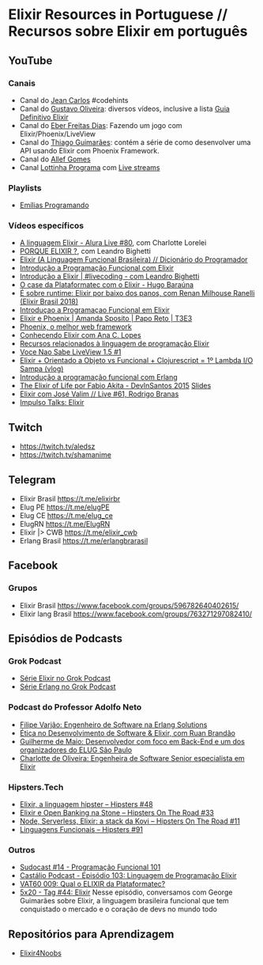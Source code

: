 # Elixir Resources in Portuguese // Recursos sobre Elixir em português 

## YouTube

### Canais

- Canal do [Jean Carlos](https://www.youtube.com/channel/UCjSFU-9JUt2ATyjomcsRgSQ) #codehints
- Canal do [Gustavo Oliveira](https://www.youtube.com/channel/UCl_BBK2sXZzQy_3ziNU7-XA): diversos vídeos, inclusive a lista [Guia Definitivo Elixir](https://www.youtube.com/playlist?list=PLEs0qgZpGeOVQFnsN9t93rr5KjlKGU2oS)
- Canal do [Eber Freitas Dias](https://www.youtube.com/channel/UCWXdamNzYUTqesb2ejGzzIQ): Fazendo um jogo com Elixir/Phoenix/LiveView
- Canal do [Thiago Guimarães](https://www.youtube.com/channel/UC2_fWMqS650QlK-N73r6fjQ): contém a série de como desenvolver uma API usando Elixir com Phoenix Framework.
- Canal do [Allef Gomes](https://www.youtube.com/channel/UCOZlyE-2TWCZWEDafcGSltg)
- Canal [Lottinha Programa](https://www.youtube.com/channel/UC_gYKAD3-dvl8fvC9j-OGBQ) com [Live streams](https://www.youtube.com/channel/UC_gYKAD3-dvl8fvC9j-OGBQ/videos?view=2&flow=grid)


### Playlists

- [Emílias Programando](https://www.youtube.com/watch?v=gJ-1xUlD8sY&list=PLF5ttO8F-IsT16ozoGdrWLzxAU9IMuJKS)

### Vídeos específicos
- [A linguagem Elixir - Alura Live #80](https://youtu.be/VGLhnZr1zWM),  com Charlotte Lorelei 
- [PORQUE ELIXIR ?](https://youtu.be/j_QWqs5gL3E), com Leandro Bighetti
- [Elixir (A Linguagem Funcional Brasileira) // Dicionário do Programador](https://youtu.be/ypnqB7XR26Q)
- [Introdução a Programação Funcional com Elixir](https://youtu.be/dB6M4Hwv6cY)
- [Introdução a Elixir | #livecoding - com Leandro Bighetti](https://youtu.be/sReZI1izRZI)
- [O case da Plataformatec com o Elixir - Hugo Baraúna](https://youtu.be/XnEAllPTNWw)
- [É sobre runtime: Elixir por baixo dos panos, com Renan Milhouse Ranelli (Elixir Brasil 2018)](https://youtu.be/GQd6txh125w)
- [Introduçao a Programaçao Funcional em Elixir](https://youtu.be/dqg1lgYERHY)
- [Elixir e Phoenix | Amanda Sposito | Papo Reto | T3E3](https://youtu.be/xcKDGZntkdg)
- [Phoenix, o melhor web framework](https://youtu.be/zhTisehGoV8)
- [Conhecendo Elixir com Ana C. Lopes](https://youtu.be/tBnO6KIbQ0c)
- [Recursos relacionados à linguagem de programação Elixir](https://youtu.be/SeOEdGtAwv0)
- [Voce Nao Sabe LiveView 1.5 #1](https://youtu.be/pKBpzpMwEm0)
- [Elixir + Orientado a Objeto vs Funcional + Clojurescript = 1º Lambda I/O Sampa (vlog)](https://youtu.be/aLrarQSPtT8)
- [Introdução a programação funcional com Erlang](https://youtu.be/y3XB_G7yEzE)
- [The Elixir of Life por Fabio Akita - DevInSantos 2015](https://www.youtube.com/watch?v=8Ng6TfAj7Sk) [Slides](https://pt.slideshare.net/akitaonrails/elixir-of-life-dev-in-santos)
- [Elixir com José Valim // Live #61, Rodrigo Branas](https://www.youtube.com/watch?v=EXE7NUxBKrk)
- [Impulso Talks: Elixir](https://youtu.be/Flh9mKhVg7k)


## Twitch

- https://twitch.tv/aledsz
- https://twitch.tv/shamanime


## Telegram

- Elixir Brasil https://t.me/elixirbr
- Elug PE https://t.me/elugPE
- Elug CE https://t.me/elug_ce
- ElugRN https://t.me/ElugRN 
- Elixir |> CWB https://t.me/elixir_cwb
- Erlang Brasil https://t.me/erlangbrarasil

## Facebook 


### Grupos

- Elixir Brasil https://www.facebook.com/groups/596782640402615/
- Elixir lang Brasil https://www.facebook.com/groups/763271297082410/


## Episódios de Podcasts


### Grok Podcast
- [Série Elixir no Grok Podcast](https://www.grokpodcast.com.br/series/elixir/)
- [Série Erlang no Grok Podcast](https://www.grokpodcast.com.br/series/erlang/)

### Podcast do Professor Adolfo Neto

- [Filipe Varjão: Engenheiro de Software na Erlang Solutions](https://anchor.fm/adolfont/episodes/Filipe-Varjo-Engenheiro-de-Software-na-Erlang-Solutions-eeleht/a-a2ajnoa)
- [Ética no Desenvolvimento de Software & Elixir, com Ruan Brandão](https://anchor.fm/adolfont/episodes/tica-no-Desenvolvimento-de-Software--Elixir--com-Ruan-Brando-eie3l1/a-a30dnc0)
- [Guilherme de Maio: Desenvolvedor com foco em Back-End e um dos organizadores do ELUG São Paulo](https://anchor.fm/adolfont/episodes/Guilherme-de-Maio-Desenvolvedor-com-foco-em-Back-End-e-um-dos-organizadores-do-ELUG-So-Paulo-ej2o1o/a-a345kcv)
- [Charlotte de Oliveira: Engenheira de Software Senior especialista em Elixir](https://anchor.fm/adolfont/episodes/Charlotte-de-Oliveira-Engenheira-de-Software-Senior-especialista-em-Elixir-ekpr61)

### Hipsters.Tech
- [Elixir, a linguagem hipster – Hipsters #48](https://hipsters.tech/elixir-a-linguagem-hipster-hipsters-48/)
- [Elixir e Open Banking na Stone – Hipsters On The Road #33](https://hipsters.tech/elixir-e-open-banking-na-stone-hipsters-on-the-road-33/)
- [Node, Serverless, Elixir: a stack da Kovi – Hipsters On The Road #11](https://hipsters.tech/node-serverless-elixir-a-stack-da-kovi-hipsters-on-the-road-11/)
- [Linguagens Funcionais – Hipsters #91](https://hipsters.tech/linguagens-funcionais-hipsters-91/)

### Outros
- [Sudocast #14 - Programação Funcional 101](https://www.sudocast.com.br/14-programacao-funcional-101/) 
- [Castálio Podcast - Episódio 103: Linguagem de Programação Elixir](https://castalio.info/episodio-103-linguagem-de-programacao-elixir.html)
- [VAT60 009: Qual o ELIXIR da Plataformatec?](https://www.vat60.com.br/vat60-009-qual-o-elixir-da-plataformatec/)
- [5x20 - Tag #44: Elixir](https://podtag.com.br/tag-44-elixir) Nesse episódio, conversamos com George Guimarães sobre Elixir, a linguagem brasileira funcional que tem conquistado o mercado e o coração de devs no mundo todo




##  Repositórios para Aprendizagem

- [Elixir4Noobs](https://github.com/aleDsz/elixir4noobs)

